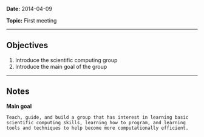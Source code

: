 **Date:** 2014-04-09

**Topic:** First meeting

*****
Objectives
----------
1. Introduce the scientific computing group
2. Introduce the main goal of the group

*****
Notes
-----
**Main goal**

	Teach, guide, and build a group that has interest in learning basic scientific computing skills, learning how to program, and learning tools and techniques to help become more computationally efficient.